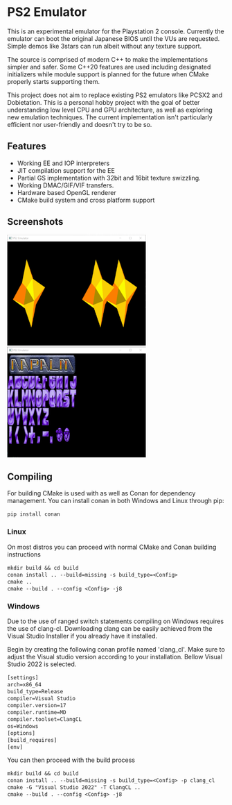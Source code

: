 # PS2 Emulator

This is an experimental emulator for the Playstation 2 console. Currently the emulator can boot the original Japanese BIOS until the VUs are requested. Simple demos like 3stars can run albeit without any texture support.

The source is comprised of modern C++ to make the implementations simpler and safer. Some C++20 features are used including designated initializers while module support is planned for the future when CMake properly starts supporting them.

This project does not aim to replace existing PS2 emulators like PCSX2 and Dobietation. This is a personal hobby project with the goal of better understanding low level CPU and GPU architecture, as well as exploring new emulation techniques. The current implementation isn't particularly efficient nor user-friendly and doesn't try to be so.

## Features

* Working EE and IOP interpreters
* JIT compilation support for the EE
* Partial GS implementation with 32bit and 16bit texture swizzling.
* Working DMAC/GIF/VIF transfers.
* Hardware based OpenGL renderer
* CMake build system and cross platform support


## Screenshots
![](screenshots/stars.png) ![](screenshots/vram.png)

## Compiling

For building CMake is used with as well as Conan for dependency management. You can install conan in both Windows and Linux through pip:

```
pip install conan
```

### Linux

On most distros you can proceed with normal CMake and Conan building instructions

```
mkdir build && cd build
conan install .. --build=missing -s build_type=<Config>
cmake ..
cmake --build . --config <Config> -j8
```

### Windows

Due to the use of ranged switch statements compiling on Windows requires the use of clang-cl. Downloading clang can be easily achieved from the Visual Studio Installer if you already have it installed.

Begin by creating the following conan profile named 'clang_cl'. Make sure to adjust the Visual studio version according to your installation. Bellow Visual Studio 2022 is selected.

```
[settings]
arch=x86_64
build_type=Release
compiler=Visual Studio
compiler.version=17
compiler.runtime=MD
compiler.toolset=ClangCL
os=Windows
[options]
[build_requires]
[env]
```

You can then proceed with the build process

```
mkdir build && cd build
conan install .. --build=missing -s build_type=<Config> -p clang_cl
cmake -G "Visual Studio 2022" -T ClangCL ..
cmake --build . --config <Config> -j8
```